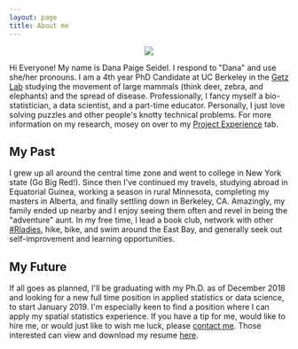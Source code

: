 ```yaml
---
layout: page
title: About me
---
```


<p align="center"><img src="https://dpseidel.github.io/img/profile.png"/></p>

Hi Everyone! My name is Dana Paige Seidel. I respond to "Dana" and use she/her pronouns. I am a 4th year PhD Candidate at UC Berkeley in the [Getz Lab](https://nature.berkeley.edu/getzlab) studying the movement of large mammals (think deer, zebra, and elephants) and the spread of disease. Professionally, I fancy myself a bio-statistician, a data scientist, and a part-time educator. Personally, I just love solving puzzles and other people's knotty technical problems. For more information on my research, mosey on over to my [Project Experience](https://dpseidel.github.io/research/) tab.

## My Past

I grew up all around the central time zone and went to college in New York state (Go Big Red!). Since then I've continued my travels, studying abroad in Equatorial Guinea, working a season in rural Minnesota, completing my masters in Alberta, and finally settling down in Berkeley, CA. Amazingly, my family ended up nearby and I enjoy seeing them often and revel in being the "adventure" aunt. In my free time, I lead a book club, network with other [#Rladies](https://twitter.com/RLadiesSF), hike, bike, and swim around the East Bay, and generally seek out self-improvement and learning opportunities. 

## My Future

If all goes as planned, I'll be graduating with my Ph.D. as of December 2018 and looking for a new full time position in applied statistics or data science, to start January 2019. I'm especially keen to find a position where I can apply my spatial statistics experience. If you have a tip for me, would like to hire me, or would just like to wish me luck, please <a href="mailto:dana.seidel@gmail.com">contact me</a>. Those interested can view and download my resume [here](https://dpseidel.github.io/resume.pdf).



